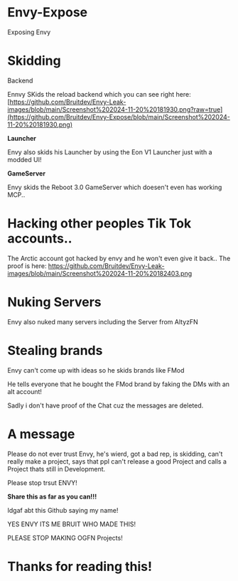 # Envy-Expose
Exposing Envy
# Skidding

Backend

Ennvy SKids the reload backend which you can see right here: [https://github.com/Bruitdev/Envy-Leak-images/blob/main/Screenshot%202024-11-20%20181930.png?raw=true](https://github.com/Bruitdev/Envy-Expose/blob/main/Screenshot%202024-11-20%20181930.png)

**Launcher**

Envy also skids his Launcher by using the Eon V1 Launcher just with a modded UI!

**GameServer**

Envy skids the Reboot 3.0 GameServer which doesen't even has working MCP..

# Hacking other peoples Tik Tok accounts..

The Arctic account got hacked by envy and he won't even give it back.. The proof is here: https://github.com/Bruitdev/Envy-Leak-images/blob/main/Screenshot%202024-11-20%20182403.png

# Nuking Servers

Envy also nuked many servers including the Server from AltyzFN

# Stealing brands

Envy can't come up with ideas so he skids brands like FMod

He tells everyone that he bought the FMod brand by faking the DMs with an alt account!

Sadly i don't have proof of the Chat cuz the messages are deleted.

# A message

Please do not ever trust Envy, he's wierd, got a bad rep, is skidding, can't really make a project, says that ppl can't release a good Project and calls a Project thats still in Development.

Please stop trsut ENVY!

**Share this as far as you can!!!**

Idgaf abt this Github saying my name!

YES ENVY ITS ME BRUIT WHO MADE THIS!

PLEASE STOP MAKING OGFN Projects!

# Thanks for reading this!
